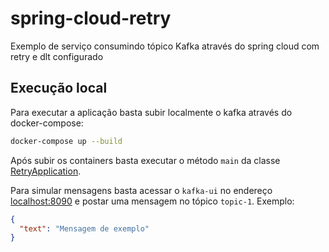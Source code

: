 # spring-cloud-retry
Exemplo de serviço consumindo tópico Kafka através do spring cloud com retry e dlt configurado

## Execução local

Para executar a aplicação basta subir localmente o kafka através do docker-compose:

```bash
docker-compose up --build
```

Após subir os containers basta executar o método `main` da classe [RetryApplication](/src/main/java/com/marcos/retry/RetryApplication.java).


Para simular mensagens basta acessar o `kafka-ui` no endereço [localhost:8090](http://localhost:8090/) e postar uma mensagem no tópico `topic-1`. Exemplo:
```json
{
  "text": "Mensagem de exemplo"
}
```
